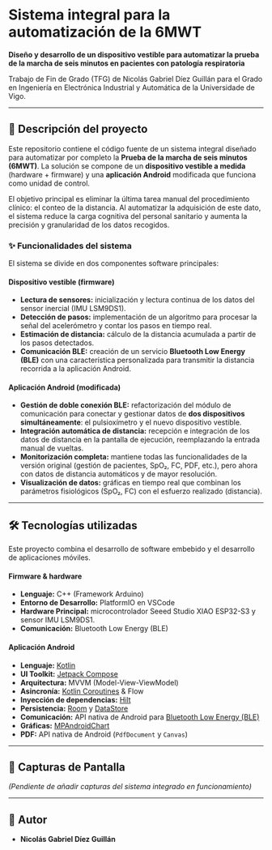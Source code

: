 # Sistema integral para la automatización de la 6MWT

**Diseño y desarrollo de un dispositivo vestible para automatizar la prueba de la marcha de seis minutos en pacientes con patología respiratoria**

Trabajo de Fin de Grado (TFG) de Nicolás Gabriel Díez Guillán para el Grado en Ingeniería en Electrónica Industrial y Automática de la Universidade de Vigo.

---

## 📜 Descripción del proyecto

Este repositorio contiene el código fuente de un sistema integral diseñado para automatizar por completo la **Prueba de la marcha de seis minutos (6MWT)**. La solución se compone de un **dispositivo vestible a medida** (hardware + firmware) y una **aplicación Android** modificada que funciona como unidad de control.

El objetivo principal es eliminar la última tarea manual del procedimiento clínico: el conteo de la distancia. Al automatizar la adquisición de este dato, el sistema reduce la carga cognitiva del personal sanitario y aumenta la precisión y granularidad de los datos recogidos.

### ✨ Funcionalidades del sistema

El sistema se divide en dos componentes software principales:

#### Dispositivo vestible (firmware)
*   **Lectura de sensores:** inicialización y lectura continua de los datos del sensor inercial (IMU LSM9DS1).
*   **Detección de pasos:** implementación de un algoritmo para procesar la señal del acelerómetro y contar los pasos en tiempo real.
*   **Estimación de distancia:** cálculo de la distancia acumulada a partir de los pasos detectados.
*   **Comunicación BLE:** creación de un servicio **Bluetooth Low Energy (BLE)** con una característica personalizada para transmitir la distancia recorrida a la aplicación Android.

#### Aplicación Android (modificada)
*   **Gestión de doble conexión BLE:** refactorización del módulo de comunicación para conectar y gestionar datos de **dos dispositivos simultáneamente**: el pulsioxímetro y el nuevo dispositivo vestible.
*   **Integración automática de distancia:** recepción e integración de los datos de distancia en la pantalla de ejecución, reemplazando la entrada manual de vueltas.
*   **Monitorización completa:** mantiene todas las funcionalidades de la versión original (gestión de pacientes, SpO₂, FC, PDF, etc.), pero ahora con datos de distancia automáticos y de mayor resolución.
*   **Visualización de datos:** gráficas en tiempo real que combinan los parámetros fisiológicos (SpO₂, FC) con el esfuerzo realizado (distancia).

---

## 🛠️ Tecnologías utilizadas

Este proyecto combina el desarrollo de software embebido y el desarrollo de aplicaciones móviles.

#### Firmware & hardware
*   **Lenguaje:** C++ (Framework Arduino)
*   **Entorno de Desarrollo:** PlatformIO en VSCode
*   **Hardware Principal:** microcontrolador Seeed Studio XIAO ESP32-S3 y sensor IMU LSM9DS1.
*   **Comunicación:** Bluetooth Low Energy (BLE)

#### Aplicación Android
*   **Lenguaje:** [Kotlin](https://kotlinlang.org/)
*   **UI Toolkit:** [Jetpack Compose](https://developer.android.com/jetpack/compose)
*   **Arquitectura:** MVVM (Model-View-ViewModel)
*   **Asincronía:** [Kotlin Coroutines](https://kotlinlang.org/docs/coroutines-overview.html) & Flow
*   **Inyección de dependencias:** [Hilt](https://developer.android.com/training/dependency-injection/hilt-android)
*   **Persistencia:** [Room](https://developer.android.com/training/data-storage/room) y [DataStore](https://developer.android.com/topic/libraries/architecture/datastore)
*   **Comunicación:** API nativa de Android para [Bluetooth Low Energy (BLE)](https://developer.android.com/guide/topics/connectivity/bluetooth/ble)
*   **Gráficas:** [MPAndroidChart](https://github.com/PhilJay/MPAndroidChart)
*   **PDF:** API nativa de Android (`PdfDocument` y `Canvas`)

---

## 📸 Capturas de Pantalla

*(Pendiente de añadir capturas del sistema integrado en funcionamiento)*

---

## 👤 Autor

*   **Nicolás Gabriel Díez Guillán**
